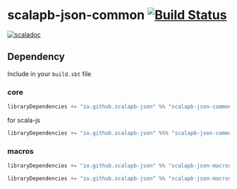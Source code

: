 # scalapb-json-common [![Build Status](https://travis-ci.com/scalapb-json/scalapb-json-common.svg?branch=master)](https://travis-ci.com/scalapb-json/scalapb-json-common)
[![scaladoc](https://javadoc-badge.appspot.com/io.github.scalapb-json/scalapb-json-common_2.12.svg?label=scaladoc)](https://javadoc-badge.appspot.com/io.github.scalapb-json/scalapb-json-common_2.12/scalapb_json/index.html?javadocio=true)

## Dependency

Include in your `build.sbt` file

### core

```scala
libraryDependencies += "io.github.scalapb-json" %% "scalapb-json-common" % "0.6.2"
```

for scala-js

```scala
libraryDependencies += "io.github.scalapb-json" %%% "scalapb-json-common" % "0.6.2"
```

### macros

```scala
libraryDependencies += "io.github.scalapb-json" %% "scalapb-json-macros" % "0.6.2"
```

```scala
libraryDependencies += "io.github.scalapb-json" %% "scalapb-json-macros-java" % "0.6.2"
```
